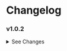 # Changelog

### v1.0.2

<details><summary>See Changes</summary>

- Fixed issue with code referring to `source` field as `entity`. Kept
  backwards compatibility with `entity`, but `source` is the correct value and will be provided by the editor.
- Updated README examples to match `source` usage.

</details>

